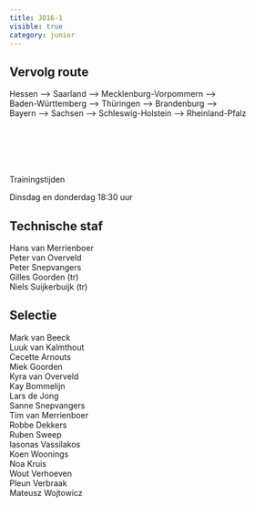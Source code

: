 ```yaml
---
title: JO16-1
visible: true
category: junior
---
```

## Vervolg route

Hessen --> Saarland --> Mecklenburg-Vorpommern --> \
Baden-Württemberg --> Thüringen --> Brandenburg --> \
Bayern --> Sachsen --> Schleswig-Holstein --> Rheinland-Pfalz

\
\
\
\
\
Trainingstijden

Dinsdag en donderdag 18:30 uur

## Technische staf

Hans van Merrienboer\
Peter van Overveld\
Peter Snepvangers\
Gilles Goorden (tr)\
Niels Suijkerbuijk (tr)

## Selectie

M﻿ark van Beeck\
L﻿uuk van Kalmthout\
C﻿ecette Arnouts\
M﻿iek Goorden\
K﻿yra van Overveld\
K﻿ay Bommelijn\
L﻿ars de Jong\
S﻿anne Snepvangers\
T﻿im van Merrienboer\
R﻿obbe Dekkers\
R﻿uben Sweep\
I﻿asonas Vassilakos\
K﻿oen Woonings\
N﻿oa Kruis\
W﻿out Verhoeven\
P﻿leun Verbraak\
M﻿ateusz Wojtowicz
